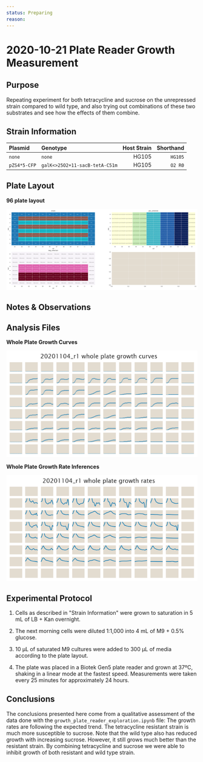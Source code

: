 ```yaml
---
status: Preparing
reason: 
---
```


# 2020-10-21 Plate Reader Growth Measurement

## Purpose
Repeating experiment for both tetracycline and sucrose on the unrepressed strain compared to wild type, and also trying out combinations of these two substrates and see how the effects of them combine.

## Strain Information

| Plasmid | Genotype | Host Strain | Shorthand |
| :------ | :------- | ----------: | --------: |
| `none`| `none` |  HG105 |`HG105` |
| `pZS4*5-CFP`| `galK<>25O2+11-sacB-tetA-C51m` |  HG105 |`O2 R0` |


## Plate Layout

**96 plate layout**

![plate layout](output/plate_layout.png)


## Notes & Observations


## Analysis Files

**Whole Plate Growth Curves**

![plate layout](output/growth_plate_summary.png)

**Whole Plate Growth Rate Inferences**

![plate layout](output/growth_rate_summary.png)

## Experimental Protocol

1. Cells as described in "Strain Information" were grown to saturation in 5 mL
   of LB + Kan overnight.

2. The next morning cells were diluted 1:1,000 into 4 mL of M9 + 0.5% glucose.

3. 10 µL of saturated M9 cultures were added to 300 µL of media according to the
   plate layout.

4. The plate was placed in a Biotek Gen5 plate reader and grown at 37ºC, shaking
   in a linear mode at the fastest speed. Measurements were taken every 25
   minutes for approximately 24 hours.

## Conclusions

The conclusions presented here come from a qualitative assessment of the data 
done with the `growth_plate_reader_exploration.ipynb` file:
The growth rates are following the expected trend. The tetracycline resistant strain is much more susceptible to sucrose. Note that the wild type also has reduced growth with increasing sucrose. However, it still grows much better than the resistant strain. By combining tetracycline and sucrose we were able to inhibit growth of both resistant and wild type strain. 
